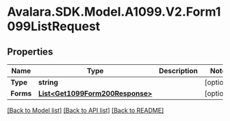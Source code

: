 # Avalara.SDK.Model.A1099.V2.Form1099ListRequest

## Properties

Name | Type | Description | Notes
------------ | ------------- | ------------- | -------------
**Type** | **string** |  | [optional] 
**Forms** | [**List&lt;Get1099Form200Response&gt;**](Get1099Form200Response.md) |  | [optional] 

[[Back to Model list]](../../../README.md#documentation-for-models) [[Back to API list]](../../../README.md#documentation-for-api-endpoints) [[Back to README]](../../../README.md)

